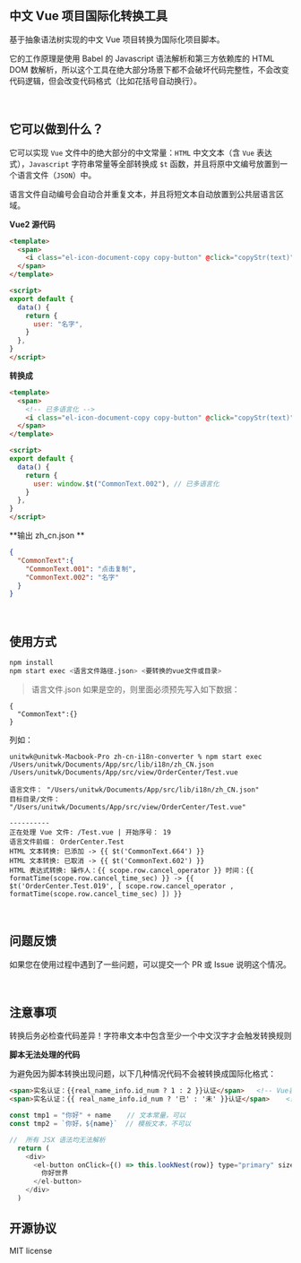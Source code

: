 中文 Vue 项目国际化转换工具
-----
基于抽象语法树实现的中文 Vue 项目转换为国际化项目脚本。

它的工作原理是使用 Babel 的 Javascript 语法解析和第三方依赖库的 HTML DOM 数解析，所以这个工具在绝大部分场景下都不会破坏代码完整性，不会改变代码逻辑，但会改变代码格式（比如花括号自动换行）。

<br />

它可以做到什么？
-----
它可以实现  `Vue` 文件中的绝大部分的中文常量：`HTML` 中文文本（含 `Vue` 表达式），`Javascript` 字符串常量等全部转换成 `$t` 函数，并且将原中文编号放置到一个语言文件（`JSON`）中。

语言文件自动编号会自动合并重复文本，并且将短文本自动放置到公共层语言区域。

**Vue2 源代码**

```html
<template>
  <span>
    <i class="el-icon-document-copy copy-button" @click="copyStr(text)">点击复制</i>
  </span>
</template>

<script>
export default {
  data() {
    return {
      user: "名字",
    }
  },
}
</script>
```

**转换成**

```html
<template>
  <span>
    <!-- 已多语言化 -->
    <i class="el-icon-document-copy copy-button" @click="copyStr(text)">{{ $t('CommonText.001') }}</i>
  </span>
</template>

<script>
export default {
  data() {
    return {
      user: window.$t("CommonText.002"), // 已多语言化
    }
  },
}
</script>
```

**输出 zh_cn.json **

```json
{
  "CommonText":{
    "CommonText.001": "点击复制",
    "CommonText.002": "名字"
  }
}
```

<br />

使用方式
-----
```bash
npm install
npm start exec <语言文件路径.json> <要转换的vue文件或目录>
```

> 语言文件.json 如果是空的，则里面必须预先写入如下数据：
```
{
  "CommonText":{}
}
```

列如：

```
unitwk@unitwk-Macbook-Pro zh-cn-i18n-converter % npm start exec /Users/unitwk/Documents/App/src/lib/i18n/zh_CN.json /Users/unitwk/Documents/App/src/view/OrderCenter/Test.vue

语言文件： "/Users/unitwk/Documents/App/src/lib/i18n/zh_CN.json"
目标目录/文件： "/Users/unitwk/Documents/App/src/view/OrderCenter/Test.vue"

----------
正在处理 Vue 文件: /Test.vue | 开始序号： 19
语言文件前缀： OrderCenter.Test
HTML 文本转换: 已添加 -> {{ $t('CommonText.664') }}
HTML 文本转换: 已取消 -> {{ $t('CommonText.602') }}
HTML 表达式转换: 操作人：{{ scope.row.cancel_operator }} 时间：{{ formatTime(scope.row.cancel_time_sec) }} -> {{ $t('OrderCenter.Test.019', [ scope.row.cancel_operator , formatTime(scope.row.cancel_time_sec) ]) }}

```

<br />

问题反馈
-----
如果您在使用过程中遇到了一些问题，可以提交一个 PR 或 Issue 说明这个情况。

<br />


注意事项
-----
转换后务必检查代码差异！字符串文本中包含至少一个中文汉字才会触发转换规则

**脚本无法处理的代码**

为避免因为脚本转换出现问题，以下几种情况代码不会被转换成国际化格式：

```html
<span>实名认证：{{real_name_info.id_num ? 1 : 2 }}认证</span>   <!-- Vue表达式内不含中文，可以 -->
<span>实名认证：{{ real_name_info.id_num ? '已' : '未' }}认证</span>    <!-- Vue表达式内含中文，不可以 -->
```

```javascript
const tmp1 = "你好" + name    // 文本常量，可以
const tmp2 = `你好，${name}`  // 模板文本，不可以
```

```javascript
//  所有 JSX 语法均无法解析
  return (
    <div>
      <el-button onClick={() => this.lookNest(row)} type="primary" size="small">
        你好世界
      </el-button>
    </div>
  )
```


开源协议
-----
MIT license

<br />

